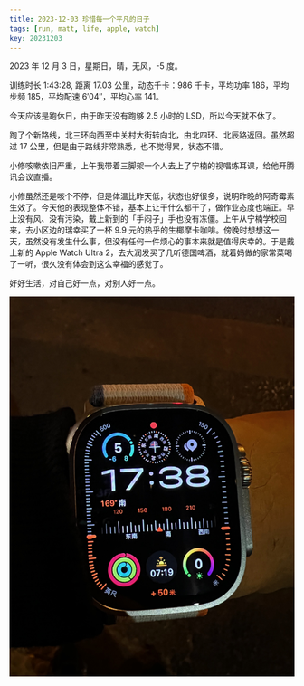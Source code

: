 ```yaml
---
title: 2023-12-03 珍惜每一个平凡的日子
tags: [run, matt, life, apple, watch]
key: 20231203
---
```


2023 年 12 月 3 日，星期日，晴，无风，-5 度。

训练时长 1:43:28, 距离 17.03 公里，动态千卡：986 千卡，平均功率 186，平均步频 185，平均配速 6&prime;04&prime;&prime;，平均心率 141。

今天应该是跑休日，由于昨天没有跑够 2.5 小时的 LSD，所以今天就不休了。

<!--more-->

跑了个新路线，北三环向西至中关村大街转向北，由北四环、北辰路返回。虽然超过 17 公里，但是由于路线非常熟悉，也不觉得累，状态不错。

小修咳嗽依旧严重，上午我带着三脚架一个人去上了宁楠的视唱练耳课，给他开腾讯会议直播。

小修虽然还是咳个不停，但是体温比昨天低，状态也好很多，说明昨晚的阿奇霉素生效了。今天他的表现整体不错，基本上让干什么都干了，做作业态度也端正。早上没有风、没有污染，戴上新到的「手闷子」手也没有冻僵。上午从宁楠学校回来，去小区边的瑞幸买了一杯 9.9 元的热乎的生椰摩卡咖啡。傍晚时想想这一天，虽然没有发生什么事，但没有任何一件烦心的事本来就是值得庆幸的。于是戴上新的 Apple Watch Ultra 2，去大润发买了几听德国啤酒，就着妈做的家常菜喝了一听，很久没有体会到这么幸福的感觉了。

好好生活，对自己好一点，对别人好一点。

![my new Apple Watch Ultra 2](/assets/images/blog/2023-12-03-my-new-Apple-Watch-Ultra-2.jpeg)

<div class="strava-embed-placeholder" data-embed-type="activity" data-embed-id="10318836138"></div><script src="https://strava-embeds.com/embed.js"></script>

